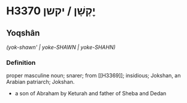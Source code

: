 # H3370 יׇקְשָׁן / יקשן

## Yoqshân

_(yok-shawn' | yoke-SHAWN | yoke-SHAHN)_

### Definition

proper masculine noun; snarer; from [[H3369]]; insidious; Jokshan, an Arabian patriarch; Jokshan.

- a son of Abraham by Keturah and father of Sheba and Dedan
